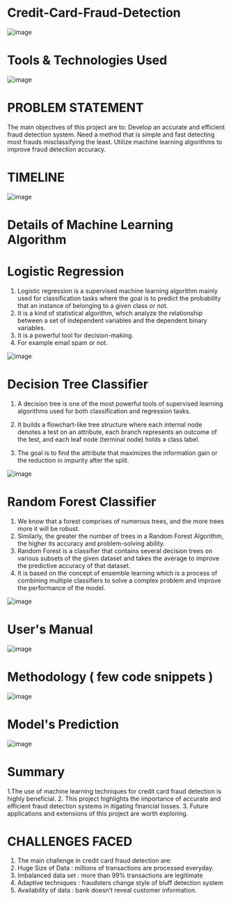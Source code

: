 # Credit-Card-Fraud-Detection

![image](https://github.com/Sudhansu352010/Credit-Card-Fraud-Detection-/assets/131376814/176bf265-b6c9-44dd-9cc3-01b3603d74a9)

# Tools & Technologies Used
![image](https://github.com/Sudhansu352010/Credit-Card-Fraud-Detection-/assets/131376814/61ae0c1a-1d79-412e-9ee0-155a7eb721e8)


# PROBLEM STATEMENT
The main objectives of this project are to:
Develop an accurate and efficient fraud detection system.
Need a method that is simple and fast detecting most frauds misclassifying the least.
Utilize machine learning algorithms to improve fraud detection accuracy.

# TIMELINE
![image](https://github.com/Sudhansu352010/Credit-Card-Fraud-Detection-/assets/131376814/1a4b1488-b27a-4e7a-b292-641276420d6c)

#  Details of Machine Learning Algorithm
# Logistic Regression
1. Logistic regression is a supervised machine learning algorithm mainly used for classification tasks where the goal is to predict the probability that an instance of belonging to a given class or not.
2. It is a kind of statistical algorithm, which analyze the relationship between a set of independent variables and the dependent binary variables.
3. It is a powerful tool for decision-making.
4. For example email spam or not. 


![image](https://github.com/Sudhansu352010/Credit-Card-Fraud-Detection-/assets/131376814/bc8bf903-887f-4628-bdc0-267779cfc146)


# Decision Tree Classifier
1. A decision tree is one of the most powerful tools of supervised learning algorithms used for both classification and regression tasks.

2. It builds a flowchart-like tree structure where each internal node denotes a test on an attribute, each branch represents an outcome of the test, and each leaf node (terminal node) holds a class label. 

3. The goal is to find the attribute that maximizes the information gain or the reduction in impurity after the split.
   
![image](https://github.com/Sudhansu352010/Credit-Card-Fraud-Detection-/assets/131376814/b077962f-74e4-4d9d-ae0c-7c4400c7f5fc)

# Random Forest Classifier
1. We know that a forest comprises of numerous trees, and the more trees more it will be robust.
2. Similarly, the greater the number of trees in a Random Forest Algorithm, the higher its accuracy and problem-solving ability.
3. Random Forest is a classifier that contains several decision trees on various subsets of the given dataset and takes the average to improve the predictive accuracy of that dataset.
4. It is based on the concept of ensemble learning which is a process of combining multiple classifiers to solve a complex problem and improve the performance of the model.
   
![image](https://github.com/Sudhansu352010/Credit-Card-Fraud-Detection-/assets/131376814/1ba0ef7d-058c-43e0-9bee-9c1043dc64fd)



# User's Manual
![image](https://github.com/Sudhansu352010/Credit-Card-Fraud-Detection-/assets/131376814/4ae8677a-2a6e-4f24-80f5-5403fd76621b)

# Methodology ( few code snippets )
![image](https://github.com/Sudhansu352010/Credit-Card-Fraud-Detection-/assets/131376814/91db335b-4de1-424e-a561-ce6eb3f14af0)


# Model's Prediction
![image](https://github.com/Sudhansu352010/Credit-Card-Fraud-Detection-/assets/131376814/129b72f7-e661-4683-84d8-2eeeb2f68092)

# Summary
1.The use of machine learning techniques for credit card fraud detection is highly beneficial. 
2. This project highlights the importance of accurate and efficient fraud detection systems in itigating financial losses. 
3. Future applications and extensions of this project are worth exploring.

# CHALLENGES FACED
1. The main challenge in credit card fraud detection are:
2. Huge Size of Data : millions of transactions are processed everyday.
3. Imbalanced data set : more than 99% transactions  are  legitimate
4. Adaptive techniques :  fraudsters change style of bluff detection system
5. Availability of data :  bank  doesn’t reveal customer information.




